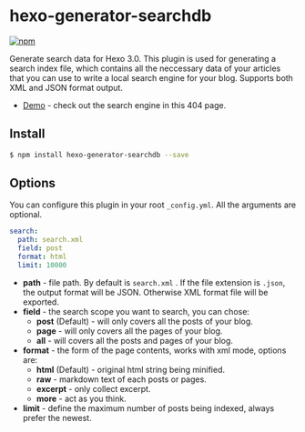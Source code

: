 # hexo-generator-searchdb

[![npm](https://img.shields.io/badge/npmjs-1.0.4-brightgreen.svg)](https://www.npmjs.com/package/hexo-generator-searchdb)

Generate search data for Hexo 3.0. This plugin is used for generating a search index file, which contains all the neccessary data of your articles that you can use to write a local search engine for your blog. Supports both XML and JSON format output.

- [Demo](http://blog.zzbd.org) - check out the search engine in this 404 page.

## Install

``` bash
$ npm install hexo-generator-searchdb --save
```

## Options

You can configure this plugin in your root `_config.yml`. All the arguments are optional.

``` yaml
search:
  path: search.xml
  field: post
  format: html
  limit: 10000
```

- **path** - file path. By default is `search.xml` . If the file extension is `.json`, the output format will be JSON. Otherwise XML format file will be exported.
- **field** - the search scope you want to search, you can chose:
  * **post** (Default) - will only covers all the posts of your blog.
  * **page** - will only covers all the pages of your blog.
  * **all** - will covers all the posts and pages of your blog.
- **format** - the form of the page contents, works with xml mode, options are:
  * **html** (Default) - original html string being minified.
  * **raw** - markdown text of each posts or pages.
  * **excerpt** - only collect excerpt.
  * **more** - act as you think.
- **limit** - define the maximum number of posts being indexed, always prefer the newest.
